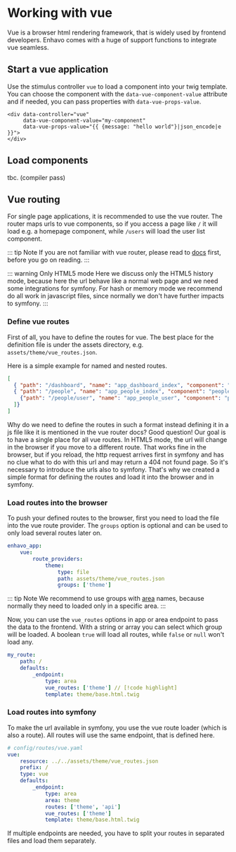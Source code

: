 # Working with vue

Vue is a browser html rendering framework, that is widely used by frontend developers. Enhavo comes with a huge
of support functions to integrate vue seamless. 


## Start a vue application

Use the stimulus controller `vue` to load a component into your twig template. 
You can choose the component with the `data-vue-component-value` attribute and if needed, you can pass properties with
`data-vue-props-value`.

```twig
<div data-controller="vue" 
     data-vue-component-value="my-component" 
     data-vue-props-value="{{ {message: "hello world"}|json_encode|e }}">
</div>
```

## Load components

tbc. (compiler pass)

## Vue routing

For single page applications, it is recommended to use the vue router. The router maps urls to vue components, so if you
access a page like `/` it will load e.g. a homepage component, while `/users` will load the user list component.

::: tip Note
If you are not familiar with vue router, please read to [docs](https://router.vuejs.org/) first, before you go on reading. 
:::

::: warning Only HTML5 mode
Here we discuss only the HTML5 history mode, because here the url behave like a normal web page and we need some
integrations for symfony. For hash or memory mode we recommend do all work in javascript files, 
since normally we don't have further impacts to symfony.
:::

### Define vue routes

First of all, you have to define the routes for vue. The best place for the definition file 
is under the assets directory, e.g. `assets/theme/vue_routes.json`.

Here is a simple example for named and nested routes.

```json
[
  { "path": "/dashboard", "name": "app_dashboard_index", "component": "dashboard-index" },
  { "path": "/people", "name": "app_people_index", "component": "people-index", "children": [
    {"path": "/people/user", "name": "app_people_user", "component": "people-user-index"}
  ]}
]
```

Why do we need to define the routes in such a format instead defining it in a js file like it is mentioned in the 
vue router docs? Good question! Our goal is to have a single place for all vue routes. In HTML5 mode, the url
will change in the browser if you move to a different route. That works fine in the browser, but if you reload,
the http request arrives first in symfony and has no clue what to do with this url and may return a 404 not
found page. So it's necessary to introduce the urls also to symfony. That's why we created a simple format
for defining the routes and load it into the browser and in symfony.


### Load routes into the browser

To push your defined routes to the browser, first you need to load the file into the vue route provider. The `groups` 
option is optional and can be used to only load several routes later on.

```yaml
enhavo_app:
    vue:
        route_providers:
            theme:
                type: file
                path: assets/theme/vue_routes.json
                groups: ['theme']
```

::: tip Note
We recommend to use groups with [area](/book/general/area.md) names, because normally they need to loaded only in a specific area.
:::

Now, you can use the `vue_routes` options in app or area endpoint to pass the data to the frontend. With a string or array
you can select which group will be loaded. A boolean `true` will load all routes, while `false` or `null` won't load any.

```yaml
my_route:
    path: /
    defaults:
        _endpoint:
            type: area
            vue_routes: ['theme'] // [!code highlight]
            template: theme/base.html.twig
```


### Load routes into symfony

To make the url available in symfony, you use the vue route loader (which is also a route). All routes will use the same endpoint, that is defined
here.

```yaml
# config/routes/vue.yaml
vue:
    resource: ../../assets/theme/vue_routes.json
    prefix: /
    type: vue
    defaults:
        _endpoint:
            type: area
            area: theme
            routes: ['theme', 'api']
            vue_routes: ['theme']
            template: theme/base.html.twig

```

If multiple endpoints are needed, you have to split your routes in separated files and load them separately.

